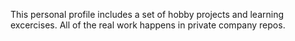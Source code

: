 This personal profile includes a set of hobby projects and learning excercises.  All of the real work happens in private company repos.
